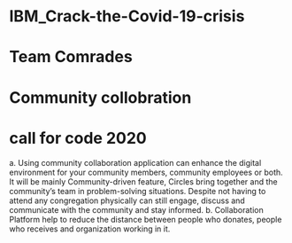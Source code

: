 # IBM_Crack-the-Covid-19-crisis
# Team Comrades
# Community collobration
# call for code 2020
a.	Using community collaboration application can enhance the digital environment for your community members, community employees or both. It will be mainly Community-driven feature, Circles bring together and the community’s team in problem-solving situations. Despite not having to attend any congregation physically can still engage, discuss and communicate with the community and stay informed.
b.	Collaboration Platform help to reduce the distance between people who donates, people who receives and organization working in it.

